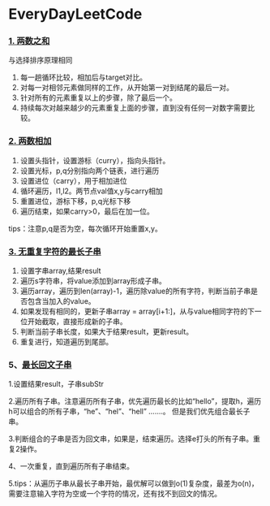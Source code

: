 # EveryDayLeetCode



### [1. 两数之和](https://leetcode-cn.com/problems/two-sum/)

与选择排序原理相同

1. 每一趟循环比较，相加后与target对比。
2. 对每一对相邻元素做同样的工作，从开始第一对到结尾的最后一对。 
3. 针对所有的元素重复以上的步骤，除了最后一个。
4. 持续每次对越来越少的元素重复上面的步骤，直到没有任何一对数字需要比较。

### [2. 两数相加](https://leetcode-cn.com/problems/add-two-numbers/)

1. 设置头指针，设置游标（curry），指向头指针。
2. 设置光标，p,q分别指向两个链表，进行遍历
3. 设置进位（carry），用于相加进位
4. 循环遍历，l1,l2。两节点val值x,y与carry相加
5. 重置进位，游标下移，p,q光标下移
6. 遍历结束，如果carry>0，最后在加一位。

tips：注意p,q是否为空，每次循环开始重置x,y。

### [3. 无重复字符的最长子串](https://leetcode-cn.com/problems/longest-substring-without-repeating-characters)

1. 设置字串array,结果result
2. 遍历s字符串，将value添加到array形成子串。
3. 遍历array，遍历到len(array)-1，遍历除value的所有字符，判断当前子串是否包含当加入的value。
4. 如果发现有相同的，更新子串array = array[i+1:]，从与value相同字符的下一位开始截取，直接形成新的子串。
5. 判断当前子串长度，如果大于结果result，更新result。
6. 重复进行，知道遍历到尾部。

### 5、[最长回文子串](https://leetcode-cn.com/problems/longest-palindromic-substring/)

1.设置结果result，子串subStr

2.遍历所有子串。注意遍历所有子串，优先遍历最长的比如“hello”，提取h，遍历h可以组合的所有子串，“he”、“hel”、“hell” …….。  但是我们优先组合最长子串。

3.判断组合的子串是否为回文串，如果是，结束遍历。选择e打头的所有子串。重复2操作。

4、一次重复，直到遍历所有子串结束。

5.tips：从遍历子串从最长子串开始，最优解可以做到o(1)复杂度，最差为o(n)，需要注意输入字符为空或一个字符的情况，还有找不到回文的情况。